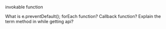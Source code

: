 
invokable function


What is e.preventDefault();
forEach function?
Callback function?
Explain the term method in while getting api?

